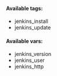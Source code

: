 #### Available tags:
- jenkins_install
- jenkins_update

#### Available vars:
- jenkins_version
- jenkins_user
- jenkins_http
